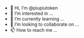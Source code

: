 - 👋 Hi, I’m @piupiutoken
- 👀 I’m interested in ...
- 🌱 I’m currently learning ...
- 💞️ I’m looking to collaborate on ...
- 📫 How to reach me ...

<!---
piupiutoken/piupiutoken is a ✨ special ✨ repository because its `README.md` (this file) appears on your GitHub profile.
You can click the Preview link to take a look at your changes.
--->
